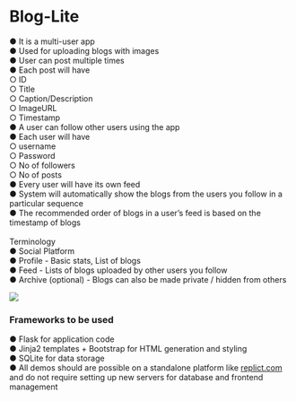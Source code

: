 # Blog-Lite

● It is a multi-user app <br>
● Used for uploading blogs with images <br>
● User can post multiple times <br>
● Each post will have<br> 
 ○ ID<br>
 ○ Title<br>
 ○ Caption/Description<br>
 ○ ImageURL<br>
 ○ Timestamp<br>
● A user can follow other users using the app <br>
● Each user will have<br>
○ username<br>
○ Password<br>
○ No of followers<br>
○ No of posts<br>
● Every user will have its own feed<br>
● System will automatically show the blogs from 
the users you follow in a particular sequence<br>
● The recommended order of blogs in a user’s 
feed is based on the timestamp of blogs<br> <br>
Terminology<br>
● Social Platform<br>
● Profile - Basic stats, List of blogs<br>
● Feed - Lists of blogs uploaded by other 
users you follow<br>
● Archive (optional) - Blogs can also be 
made private / hidden from others<br>


[![](https://mermaid.ink/img/pako:eNqlVMFqhDAQ_RXJefcHPJfeeupVkNSMNjTJSDJhKdZ_b0zcXSXZxdIIIvPeDG9explYhwJYzcC-SD5YrhtThZPe3oF1U_pejjQEA9gYb6W4A46sNEOMG64hA0bu3AWtyEsZrz9CMezbER25Z4QelcJLUJRI81ZpTK4KUhegJJUkqVxnhyHNUBaXmg_QeqvuiOAEr2g1p1BLgyOuxwOG5G0p-QVP--5Q6yBqw9l0vvMiOVT0IUElJ662tg9vb2WIAuOxC6ukq_iSphUriVqhPxiaXXRZ2k5cVUXzS9oW4NiI_0dA_MGqHzyfcbpZVVcNC8_evpUT53xL2FWI3WzR1N6h3Ay9TdOcCImdGOzENITOpAirI7rXMPqEYAtbCAJ67hUtleZA5Z7w_dt0rCbr4cT8uFiz7htW91y5EAUhCe1bWkdxK82_AT54Tg?type=png)](https://mermaid.live/edit#pako:eNqlVMFqhDAQ_RXJefcHPJfeeupVkNSMNjTJSDJhKdZ_b0zcXSXZxdIIIvPeDG9explYhwJYzcC-SD5YrhtThZPe3oF1U_pejjQEA9gYb6W4A46sNEOMG64hA0bu3AWtyEsZrz9CMezbER25Z4QelcJLUJRI81ZpTK4KUhegJJUkqVxnhyHNUBaXmg_QeqvuiOAEr2g1p1BLgyOuxwOG5G0p-QVP--5Q6yBqw9l0vvMiOVT0IUElJ662tg9vb2WIAuOxC6ukq_iSphUriVqhPxiaXXRZ2k5cVUXzS9oW4NiI_0dA_MGqHzyfcbpZVVcNC8_evpUT53xL2FWI3WzR1N6h3Ay9TdOcCImdGOzENITOpAirI7rXMPqEYAtbCAJ67hUtleZA5Z7w_dt0rCbr4cT8uFiz7htW91y5EAUhCe1bWkdxK82_AT54Tg)


### Frameworks to be used
● Flask for application code <br>
● Jinja2 templates + Bootstrap for HTML generation and styling <br>
● SQLite for data storage <br>
● All demos should are possible on a standalone platform like <a href='replit.com' > replict.com</a> and do not require setting up new servers for database and frontend management
